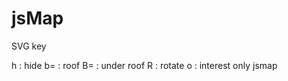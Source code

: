 # jsMap



SVG key



h			: hide
b=<id>		: roof
B=<id>		: under roof
R			: rotate
o			: interest only
jsmap



